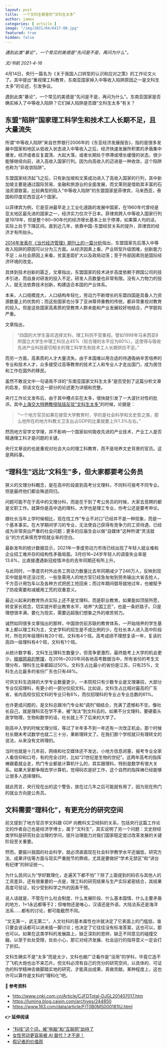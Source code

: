 ```yaml
---
layout: post
title:  一个文科生眼里的“文科生太多”
author: james
categories: [ article ]
image: "/img/2021/04/0417-00.jpg"
featured: true
hidden: false
---
```




*遇到此类“暴论”，一个常见的美德是“先问是不是，再问为什么”。*



*文/书航 2021-4-16*

4月14日，央行一篇名为《关于我国人口转型的认识和应对之策》的工作论文火了。其中提出“重视理工科教育，东南亚国家掉入中等收入陷阱原因之一是文科生太多”的论述，引发争议。

遇到此类“暴论”，一个常见的美德是“先问是不是，再问为什么”。东南亚国家是否确实掉入了中等收入陷阱？它们掉入陷阱是否跟“文科生太多”有关？

## 东盟“陷阱”国家理工科学生和技术工人长期不足，且大量流失

所谓“中等收入陷阱”来自世界银行2006年的《东亚经济发展报告》，指的是很多发展中国家和地区从低收入状态进入中等收入之后，经济快速发展所积累的矛盾集中爆发，经济或者反复震荡、大起大落，或者长期处于停滞或增长缓慢的状态，很少能够继续向前，进入高收入国家行列。因为向高收入的迈进是一种收敛，这个陷阱也称为“非收敛陷阱”。

东盟国家经济起飞之后，只有新加坡和文莱成功进入了高收入国家的行列，其中新加坡主要是通过国际贸易、金融和旅游业的全面发展，而文莱则是借助其丰富的石油资源致富。比较典型的陷入“中等收入陷阱”的东盟国家是菲律宾，马来西亚，泰国和印度尼西亚这4个国家。

以菲律宾为例，它是亚洲最早走上工业化道路的发展中国家，在1960年代曾经是亚太地区最先进的国家之一，经济实力仅次于日本。菲律宾跨入中等收入国家行列是1978年，但是整个80~90年代的经济增长基本上处于停滞，如果算人均的话，实际上处于下降区间。直到近几年，依靠中国-东盟经贸关系的提升，菲律宾的经济才有所抬头。

[2014年发表在《当代经济管理》期刊上的一篇分析](http://www.cnki.com.cn/Article/CJFDTotal-DJGL201407017.htm)指出，东盟国家先后落入中等收入陷阱的原因可以分为三方面。从经济因素上看，产业转型升级困难，创新能力不足；从社会原因上来看，贫富差距扩大以及政局动荡；至于外部因素则是国际经济环境的改变。

具体到技术创新的匮乏，文章指出，东盟国家的技术进步高度依赖于跨国公司的技术引进，而自身对研发的投入不足，研发人员数量也非常有限。没有人力物力的投入，就无法依靠技术创新，构建适合本国的产业体系。 

本来，人口规模庞大，人口结构年轻化，劳动力不断增长的东盟四国是具备人力资源数量上的优势的；而这些国家也分享了亚洲尊师重教的传统，都非常重视对教育的投入。但是这些国家高素质的受教育人群未能和产业发展较好地结合，产学脱钩严重。

文章指出，

> “四国的大学生喜欢选择文科，理工科则不受重视。譬如1998年马来西亚8所国立大学生中理工科仅占45%（较合理的水平应为60%）。这使得与吸收先进产业科技密切相关的理工科学生和技术工人长期供应不足。”

而另一方面，高素质的人才大量流失。由于本国难以用合适的待遇吸纳辛苦培养的专业和技术人才，众多接受过高等教育的技术工人和专业人才走出国门，成为居住和工作在国外的移民。

虽然不敢说文中一句语焉不详的“东南亚国家文科生太多”是否受到了这篇分析文章的启发，但该文在这一部分的论述更为详细和完整。

央行工作论文发布后，由于其中槽点实在太多，很快就引发了一大波针对性的批评。其中[上海交大特聘教授陆铭反驳“文科生太多”](https://luming.blog.caixin.com/archives/244850)的时候，论据是：

> “一个地方官员如果在接受大学教育时，学的是社会科学和文史哲之类，那么他所在的地方科教文卫支出占GDP的比重就要上升1.3%左右。”

然而地方官学文学理，并不影响一个国家如何吸收先进的产业技术，产业工人是否精通理工科才是问题的关键。

央行文章说的也是重视对社会大众的理工科教育，而不是培养文史背景的官员。这是两码事。

## “理科生”远比“文科生”多，但大家都要考公务员

狭义的文理分科概念，是在高中阶段直到高考分文理科，不同科可报考不同专业。但是最终他们都会殊途同归。

问题可能不在于高中的文理分科，而是在于到了考公务员的时候，大家去竞聘的都是文职工作。就算你是高中选的理科，大学也是理工专业，你考公还是要考申论。

跟社长当年上学时候相比，现在找工作“专业不对口”已经并不是一种现象，而是一个基本事实。在大学期间学习的专业，无法使自己获得有竞争力的工资待遇，已经成为非常突出严重的社会问题；更多的应届生会以做“自媒体”这种所谓“灵活就业”的方式来填充学校就业率的空白。

最新发布的统计数据显示，2021年一季度劳动力市场已经出现了年轻人就业难和企业招工难并存的结构性矛盾局面。3月份16~24岁年轻人的调查失业率是13.6%，比直接遭遇新冠疫情冲击的去年同期还有所上升。

与此同时，一季度农村外出务工劳动力数量比去年同期减少了246万人，反映到现实中就是年还没过完，一些急需用人的地方官已经急匆匆到劳务输出大省去抢人，千方百计用包车以及各种方式把民工抢回来；而过年期间倡导就地过年，也被赋予了防疫需要和减缓用工荒的双重意义。

最近火起来的教育热点实际上还不是文理科，而是职业教育。如果能如顶层所愿，转变家长观念，切实提升职业教育水平，培养“大国工匠”，也是一条好路子。只是理想很丰满，要化为现实，需要远超我们想象之外的艰苦努力。

诚然如同很多文章指出的那样，中国效仿前苏联的教育体系，一开始培养的学生基本上都以理工科为主，文史学科的招生是不成比例的少。在社长本人进入高中阶段时，所在的年级理科有20个班，文科有4个班。高考成绩不理想复读一年，复读的高四一级理科有4个班，文科有1个班。

从统计数字看，文科生比理科生数量少，但竞争更激烈，最终能考上大学的机会更少。[根据网易的整理](https://www.163.com/data/article/FIT0B0MS000181IU.html)，在2016~2020年间各地高考数据当中，所有省份的考生文理分布，理科生比率都超过50%。文科生占比最小的省份是江苏，只有25%，文科生占比最多的省份广东也只有48%。

可供文科生选择的大学专业数量更少。一本院校只有少数专业是文理兼招，大部分专业仅招理科，有更小的一部分仅招文科。比如说，文科生占比相对最高的广东省，省内高校仅招文科的专业只有6%，而仅招理科的专业占专业总数的61%。

也许更成问题的，是文科总跟冷门专业和“调剂”相结合，充满了遗憾和不甘。像社长自己，就是理科实在学不来，被“淘汰”到文科去的。如果不分文理科，要硬着头皮学物理，生物和数学的话，社长就上不了后来的大学了。

刚高中入学的时候文理分班，等过了半年多不到一年还有一次改正机会。那个时候社长期末考试数学也就二三十分，果断理转文了。在我们那个学校就只有理转文的说法，从来没有文转理的。

当时也就是十几年前，网络和社交媒体还不发达，小地方信息闭塞，报考专业全家人看信仰和口号，有的完全过时，比如“21世纪是生物的世纪”。这两年高考的指挥棒跟着就业走，热门专业都是计算机什么的，其实跟理科，特别是数学有很大关系。如果大家都争相去学计算机，觉得码农是好工作，这个自然的指挥棒已经能够让很多人选择理科。

就此而言，央行现在出的这个警告，放在过几年之后可能就有用了，因为现在热门的就业方向是公务员。

## 文科需要“理科化”，有更充分的研究空间

前文提到了地方官员学文科跟 GDP 向教科文卫倾斜的关系，包括央行这篇工作论文的作者自己也是经济学博士，属于“文科生”，其实说明了另一个问题：文史财经类学科是研究社会治理的学问，提升治理能力对我们国家稳定度过改革发展的关键阶段至关重要。

然而，要振兴我国的社会科学，就必须直面现在社会科学教学水平还偏低，研究方法、成果评估等方面与现实严重脱节的弊病，尤其是要做好“学术无禁区”和“讲台有纪律”的辩证统一。

为什么民间认为“学好数理化，走遍天下都不怕”？除了上面提到的码农与其他人的工资差异，还有很重要的一点是，理工科的研究结果与生产实际紧密结合，其结果高度可验证，较少受到科学之外的因素干预。

说人话就是，不管在什么社会制度、什么发展阶段、什么基本国情、什么主要矛盾的地方，1+1永远都等于2；但唯物还是唯心，汉语还是外语，大陆法系还是海洋法系……都有的讨论，都可能截然不同。

“文无第一，武无第二”，人文社科的基本属性也许就决定了它表面上的门槛低，谁只要会说话都可以进来插一脚讨论；也决定了它往往没有标准答案，这也可以，那也可以。如果在这类学科的发展路上，缺乏深刻的思辨，缺乏不同意见的碰撞交融，以至于处处受限，处处小心，那它对经济发展、社会运行的指导意义一定会打了折扣。

文科生确实不是“太多”而是太少，文科也被广泛看作是“没用”的学科，毕竟它造不了飞机大炮也出不来芯片。但文科必须有自己的充分的研究空间，以具体的、可证伪的科学精神去做脚踏实地的研究，才能真出成果，真做贡献。某种程度上，这也许可以算作是文科的“理科化”吧。

**📕 参考资料**

- http://www.cnki.com.cn/Article/CJFDTotal-DJGL201407017.htm
- https://luming.blog.caixin.com/archives/244850
- https://www.163.com/data/article/FIT0B0MS000181IU.html

**👉 延伸阅读**

- [“科技”这个词，被“电脑”和“互联网”劫持了](http://mp.weixin.qq.com/s?__biz=MjM5Mjg1ODIxMQ==&mid=2650661180&idx=1&sn=d3e4186fb9b16920ec607259d9634638&chksm=be96a83089e121261f0297b09e431b03253d2758d1607f0b6ecb9e1288a869ba35d1f370dbdf&scene=21#wechat_redirect)
- [女性劳动更容易被 AI 替代？才不是！](http://mp.weixin.qq.com/s?__biz=MjM5Mjg1ODIxMQ==&mid=2650660680&idx=1&sn=b808e9ca28be260c0b80552fb8316e3e&chksm=be96964489e11f52aee50abf6202a4a701abe9d89ad2b95e93e317ccf6c46cd02374f1c4cb31&scene=21#wechat_redirect)
- [假记者的价值观](http://mp.weixin.qq.com/s?__biz=MjM5Mjg1ODIxMQ==&mid=2650659036&idx=1&sn=52efcf925acb321e60d58fe592e3296b&chksm=be9691d089e118c6e2a61d16f0879e2323a73313971dd170c5bb74961a8097251fbc3040cf63&scene=21#wechat_redirect)